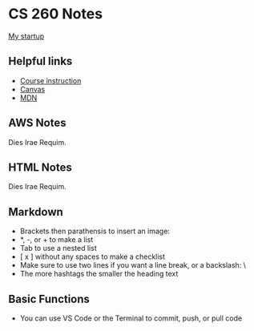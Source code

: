 # CS 260 Notes

[My startup](https://simon.cs260.click)

## Helpful links

- [Course instruction](https://github.com/webprogramming260)
- [Canvas](https://byu.instructure.com)
- [MDN](https://developer.mozilla.org)

## AWS Notes

Dies Irae Requim.

## HTML Notes

Dies Irae Requim.

## Markdown

 * Brackets then parathensis to insert an image: []()
 * \*, \-, or \+ to make a list
 * Tab to use a nested list
 * [ x ] without any spaces to make a checklist
 * Make sure to use two lines if you want a line break, or a backslash: \
 * The more hashtags the smaller the heading text

## Basic Functions

* You can use VS Code or the Terminal to commit, push, or pull code

